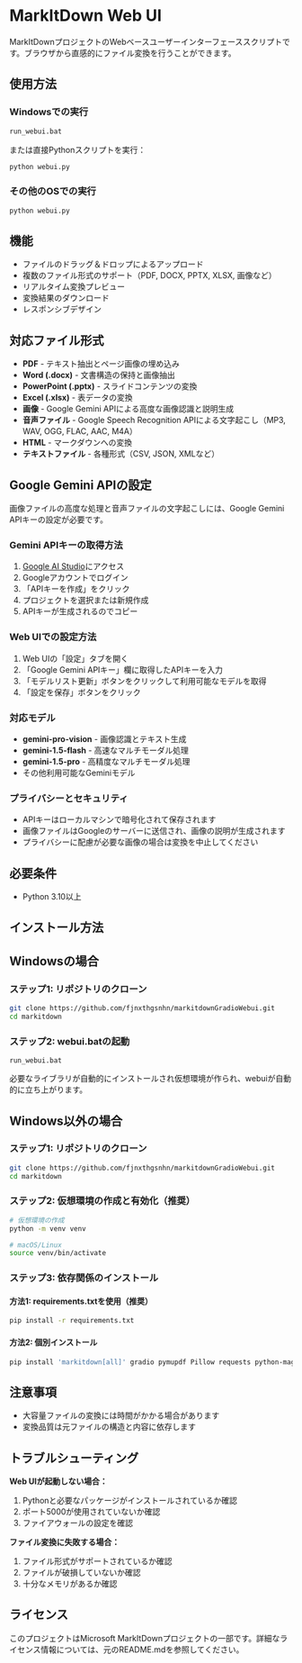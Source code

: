 # MarkItDown Web UI

MarkItDownプロジェクトのWebベースユーザーインターフェーススクリプトです。ブラウザから直感的にファイル変換を行うことができます。

## 使用方法

### Windowsでの実行
```bash
run_webui.bat
```

または直接Pythonスクリプトを実行：
```bash
python webui.py
```

### その他のOSでの実行
```bash
python webui.py
```

## 機能

- ファイルのドラッグ＆ドロップによるアップロード
- 複数のファイル形式のサポート（PDF, DOCX, PPTX, XLSX, 画像など）
- リアルタイム変換プレビュー
- 変換結果のダウンロード
- レスポンシブデザイン

## 対応ファイル形式

- **PDF** - テキスト抽出とページ画像の埋め込み
- **Word (.docx)** - 文書構造の保持と画像抽出
- **PowerPoint (.pptx)** - スライドコンテンツの変換
- **Excel (.xlsx)** - 表データの変換
- **画像** - Google Gemini APIによる高度な画像認識と説明生成
- **音声ファイル** - Google Speech Recognition APIによる文字起こし（MP3, WAV, OGG, FLAC, AAC, M4A）
- **HTML** - マークダウンへの変換
- **テキストファイル** - 各種形式（CSV, JSON, XMLなど）

## Google Gemini APIの設定

画像ファイルの高度な処理と音声ファイルの文字起こしには、Google Gemini APIキーの設定が必要です。

### Gemini APIキーの取得方法

1. [Google AI Studio](https://aistudio.google.com/app/apikey)にアクセス
2. Googleアカウントでログイン
3. 「APIキーを作成」をクリック
4. プロジェクトを選択または新規作成
5. APIキーが生成されるのでコピー

### Web UIでの設定方法

1. Web UIの「設定」タブを開く
2. 「Google Gemini APIキー」欄に取得したAPIキーを入力
3. 「モデルリスト更新」ボタンをクリックして利用可能なモデルを取得
4. 「設定を保存」ボタンをクリック

### 対応モデル

- **gemini-pro-vision** - 画像認識とテキスト生成
- **gemini-1.5-flash** - 高速なマルチモーダル処理
- **gemini-1.5-pro** - 高精度なマルチモーダル処理
- その他利用可能なGeminiモデル

### プライバシーとセキュリティ

- APIキーはローカルマシンで暗号化されて保存されます
- 画像ファイルはGoogleのサーバーに送信され、画像の説明が生成されます
- プライバシーに配慮が必要な画像の場合は変換を中止してください

## 必要条件

- Python 3.10以上

## インストール方法

## Windowsの場合
### ステップ1: リポジトリのクローン
```bash
git clone https://github.com/fjnxthgsnhn/markitdownGradioWebui.git
cd markitdown
```
### ステップ2: webui.batの起動
```
run_webui.bat
```
必要なライブラリが自動的にインストールされ仮想環境が作られ、webuiが自動的に立ち上がります。

## Windows以外の場合
### ステップ1: リポジトリのクローン
```bash
git clone https://github.com/fjnxthgsnhn/markitdownGradioWebui.git
cd markitdown
```

### ステップ2: 仮想環境の作成と有効化（推奨）
```bash
# 仮想環境の作成
python -m venv venv

# macOS/Linux
source venv/bin/activate
```

### ステップ3: 依存関係のインストール

#### 方法1: requirements.txtを使用（推奨）
```bash
pip install -r requirements.txt
```

#### 方法2: 個別インストール
```bash
pip install 'markitdown[all]' gradio pymupdf Pillow requests python-magic
```

## 注意事項

- 大容量ファイルの変換には時間がかかる場合があります
- 変換品質は元ファイルの構造と内容に依存します

## トラブルシューティング

**Web UIが起動しない場合：**
1. Pythonと必要なパッケージがインストールされているか確認
2. ポート5000が使用されていないか確認
3. ファイアウォールの設定を確認

**ファイル変換に失敗する場合：**
1. ファイル形式がサポートされているか確認
2. ファイルが破損していないか確認
3. 十分なメモリがあるか確認

## ライセンス

このプロジェクトはMicrosoft MarkItDownプロジェクトの一部です。詳細なライセンス情報については、元のREADME.mdを参照してください。
